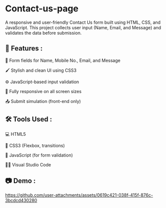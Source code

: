 # Contact-us-page
A responsive and user-friendly Contact Us form built using HTML, CSS, and JavaScript. This project collects user input (Name, Email, and Message) and validates the data before submission.

## 🚀 Features :

📝 Form fields for Name, Mobile No., Email, and Message

🖌️ Stylish and clean UI using CSS3

⚙️ JavaScript-based input validation

📱 Fully responsive on all screen sizes

📤 Submit simulation (front-end only)

## 🛠️ Tools Used :

💻 HTML5

🎨 CSS3 (Flexbox, transitions)

🧠 JavaScript (for form validation)

🧑‍💻 Visual Studio Code

## 📷 Demo :


https://github.com/user-attachments/assets/0619c421-038f-415f-876c-3bcdcd430280

